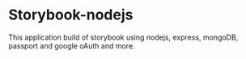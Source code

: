 # Storybook-nodejs
This application build of storybook using nodejs, express, mongoDB, passport and google oAuth and more.

